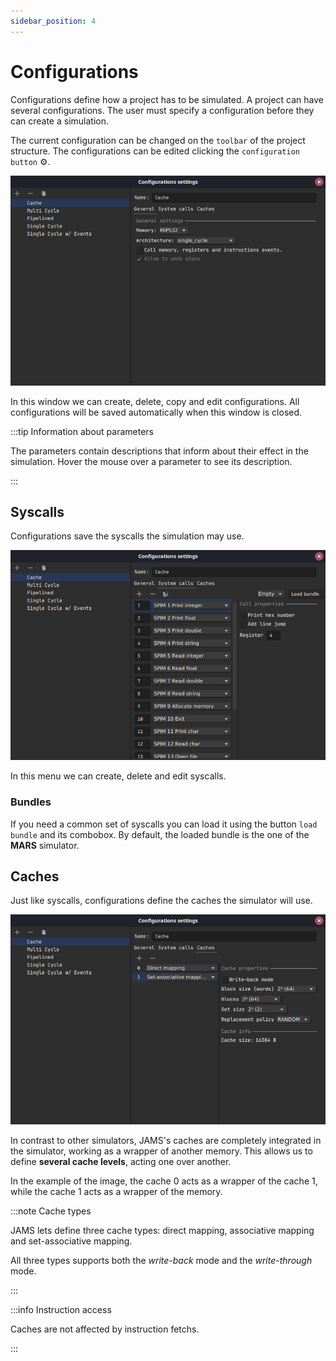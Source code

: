 ```yaml
---
sidebar_position: 4
---
```


# Configurations

Configurations define how a project has to be simulated. A project can have several configurations. The user must
specify a configuration before they can create a simulation.

The current configuration can be changed on the `toolbar` of the project structure. The configurations can be edited
clicking the `configuration button` ⚙.

![Configurations' menu](/img/docs/getting-started/configurations.png)

In this window we can create, delete, copy and edit configurations. All configurations will be saved automatically when
this window is closed.

:::tip Information about parameters

The parameters contain descriptions that inform about their effect in the simulation. Hover the mouse over a parameter
to see its description.

:::

## Syscalls

Configurations save the syscalls the simulation may use.

![Configuration's syscalls](/img/docs/getting-started/syscalls.png)

In this menu we can create, delete and edit syscalls.

### Bundles

If you need a common set of syscalls you can load it using the button `load bundle` and its combobox. By default, the
loaded bundle is the one of the **MARS** simulator.

## Caches

Just like syscalls, configurations define the caches the simulator will use.

![Configuration's caches](/img/docs/getting-started/caches.png)

In contrast to other simulators, JAMS's caches are completely integrated in the simulator, working as a wrapper of
another memory. This allows us to define **several cache levels**, acting one over another.

In the example of the image, the cache 0 acts as a wrapper of the cache 1, while the cache 1 acts as a wrapper of the
memory.

:::note Cache types

JAMS lets define three cache types: direct mapping, associative mapping and set-associative mapping.

All three types supports both the *write-back* mode and the *write-through* mode.

:::

:::info Instruction access

Caches are not affected by instruction fetchs.

:::